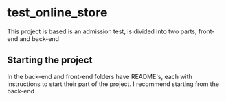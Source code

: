 # test_online_store

This project is based is an admission test, is divided into two parts, front-end and back-end

## Starting the project

In the back-end and front-end folders have README's, each with instructions to start their part of the project. I recommend starting from the back-end
